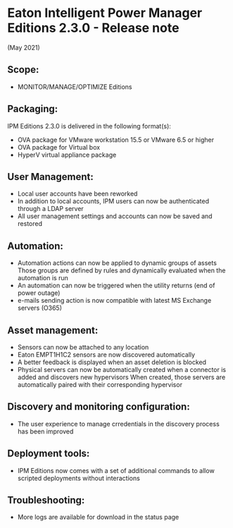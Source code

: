 # Eaton Intelligent Power Manager Editions 2.3.0 - Release note
(May 2021)

## Scope:
* MONITOR/MANAGE/OPTIMIZE Editions

## Packaging:
IPM Editions 2.3.0 is delivered in the following format(s):
* OVA package for VMware workstation 15.5 or VMware 6.5 or higher
* OVA package for Virtual box
* HyperV virtual appliance package

## User Management:
* Local user accounts have been reworked
* In addition to local accounts, IPM users can now be authenticated through a LDAP server
* All user management settings and accounts can now be saved and restored

## Automation:
* Automation actions can now be applied to dynamic groups of assets
Those groups are defined by rules and dynamically evaluated when the automation is run
* An automation can now be triggered when the utility returns (end of power outage)
* e-mails sending action is now compatible with latest MS Exchange servers (O365)

## Asset management:
* Sensors can now be attached to any location
* Eaton EMPT1H1C2 sensors are now discovered automatically
* A better feedback is displayed when an asset deletion is blocked
* Physical servers can now be automatically created when a connector is added and discovers new hypervisors
When created, those servers are automatically paired with their corresponding hypervisor

## Discovery and monitoring configuration:
* The user experience to manage crredentials in the discovery process has been improved

## Deployment tools:
* IPM Editions now comes with a set of additional commands to allow scripted deployments without interactions

## Troubleshooting:
* More logs are available for download in the status page
